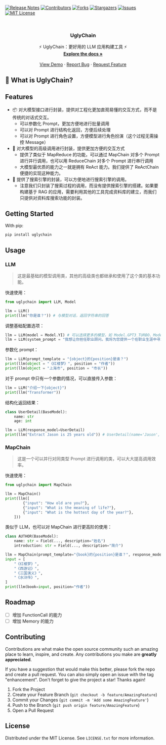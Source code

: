 [![Release Notes][release-shield]][release-url]
[![Contributors][contributors-shield]][contributors-url]
[![Forks][forks-shield]][forks-url]
[![Stargazers][stars-shield]][stars-url]
[![Issues][issues-shield]][issues-url]
[![MIT License][license-shield]][license-url]

<!-- PROJECT LOGO -->
<br />
<div align="center">
  <a href="https://github.com/uglyboy-tl/UglyChain">
    <!-- <img src="images/logo.png" alt="Logo" width="80" height="80"> -->
  </a>

  <h3 align="center">UglyChain</h3>

  <p align="center">
    ⚡ UglyChain：更好用的 LLM 应用构建工具 ⚡
    <br />
    <a href="https://github.com/uglyboy-tl/UglyChain"><strong>Explore the docs »</strong></a>
    <br />
    <br />
    <a href="https://github.com/uglyboy-tl/UglyChain">View Demo</a>
    ·
    <a href="https://github.com/uglyboy-tl/UglyChain/issues">Report Bug</a>
    ·
    <a href="https://github.com/uglyboy-tl/UglyChain/issues">Request Feature</a>
  </p>
</div>

## 🤔 What is UglyChain?

## Features

- 📦 对大模型接口进行封装，提供对工程化更加直观易懂的交互方式，而不是传统的对话式交互。
  - 可以参数化 Prompt，更加方便地进行批量调用
  - 可以对 Prompt 进行结构化返回，方便后续处理
  - 可以对 Prompt 进行角色设置，方便模型进行角色扮演（这个过程无需操控 Message）
- 🔗 对大模型的高级调用进行封装，提供更加方便的交互方式
  - 提供了类似于 MapReduce 的功能，可以通过 MapChain 对多个 Prompt 进行并行调用，也可以用 ReduceChain 对多个 Prompt 进行串行调用
  - 大模型最优质的能力之一就是拥有 ReAct 能力。我们提供了 ReActChain 便捷的实现这种能力。
- 💾 提供了搜索引擎的封装，可以方便地进行搜索引擎的调用。
  - 注意我们只封装了搜索过程的调用，而没有提供搜索引擎的搭建。如果要构建基于 RAG 的应用，需要利用其他的工具完成资料库的建立，而我们只提供对资料库搜索功能的封装。

## Getting Started

With pip:

```bash
pip install uglychain
```

## Usage

### LLM

> 这是最基础的模型调用类，其他的高级类也都继承和使用了这个类的基本功能。

快速使用：

```python
from uglychain import LLM, Model

llm = LLM()
print(llm("你是谁？")) # 与模型对话，返回字符串的回答
```

调整基础配置选项：

```python
llm = LLM(model = Model.YI) # 可以选择更多的模型，如 Model.GPT3_TURBO、Model.GPT4 等等
llm = LLM(system_prompt = "我想让你担任职业顾问。我将为您提供一个在职业生涯中寻求指导的人，您的任务是帮助他们根据自己的技能、兴趣和经验确定最适合的职业。您还应该对可用的各种选项进行研究，解释不同行业的就业市场趋势，并就哪些资格对追求特定领域有益提出建议。") # 可以对模型设置角色，这样模型就会以这个角色的视角来回答问题。设置的内容保存在 System Message 中。
```

参数化 prompt：

```python
llm = LLM(prompt_template = "{object}的{position}是谁？")
print(llm(object = "《红楼梦》", position = "作者"))
print(llm(object = "上海市", position = "市长"))
```

对于 prompt 中只有一个参数的情况，可以直接传入参数：

```python
llm = LLM("介绍一下{object}")
print(llm("Transformer"))
```

结构化返回结果：

```python
class UserDetail(BaseModel):
    name: str
    age: int

llm = LLM(response_model=UserDetail)
print(llm("Extract Jason is 25 years old")) # UserDetail(name='Jason', age=25)
```

### MapChain

> 这是一个可以并行对同类型 Prompt 进行调用的类，可以大大提高调用效率。

快速使用：

```python
from uglychain import MapChain

llm = MapChain()
print(llm([
        {"input": "How old are you?"},
        {"input": "What is the meaning of life?"},
        {"input": "What is the hottest day of the year?"},
    ]))
```

类似于 LLM，也可以对 MapChain 进行更高阶的使用：

```python
class AUTHOR(BaseModel):
    name: str = Field(..., description="姓名")
    introduction: str = Field(..., description="简介")

llm = MapChain(prompt_template="{book}的{position}是谁？", response_model=AUTHOR, map_keys=["book",])
input = [
    "《红楼梦》",
    "《西游记》",
    "《三国演义》",
    "《水浒传》",
]
print(llm(book=input, position="作者"))
```

## Roadmap

- [ ] 增加 FunctionCall 的能力
- [ ] 增加 Memory 的能力

## Contributing

Contributions are what make the open source community such an amazing place to learn, inspire, and create. Any contributions you make are **greatly appreciated**.

If you have a suggestion that would make this better, please fork the repo and create a pull request. You can also simply open an issue with the tag "enhancement".
Don't forget to give the project a star! Thanks again!

1. Fork the Project
2. Create your Feature Branch (`git checkout -b feature/AmazingFeature`)
3. Commit your Changes (`git commit -m 'Add some AmazingFeature'`)
4. Push to the Branch (`git push origin feature/AmazingFeature`)
5. Open a Pull Request

## License

Distributed under the MIT License. See `LICENSE.txt` for more information.

<!-- MARKDOWN LINKS & IMAGES -->
<!-- https://www.markdownguide.org/basic-syntax/#reference-style-links -->
[release-shield]:https://img.shields.io/github/release/uglyboy-tl/UglyChain.svg?style=for-the-badge
[release-url]: https://github.com/uglyboy-tl/UglyChain/releases
[contributors-shield]: https://img.shields.io/github/contributors/uglyboy-tl/UglyChain.svg?style=for-the-badge
[contributors-url]: https://github.com/uglyboy-tl/UglyChain/graphs/contributors
[forks-shield]: https://img.shields.io/github/forks/uglyboy-tl/UglyChain.svg?style=for-the-badge
[forks-url]: https://github.com/uglyboy-tl/UglyChain/network/members
[stars-shield]: https://img.shields.io/github/stars/uglyboy-tl/UglyChain.svg?style=for-the-badge
[stars-url]: https://github.com/uglyboy-tl/UglyChain/stargazers
[issues-shield]: https://img.shields.io/github/issues/uglyboy-tl/UglyChain.svg?style=for-the-badge
[issues-url]: https://github.com/uglyboy-tl/UglyChain/issues
[license-shield]: https://img.shields.io/github/license/uglyboy-tl/UglyChain.svg?style=for-the-badge
[license-url]: https://github.com/uglyboy-tl/UglyChain/blob/master/LICENSE.txt